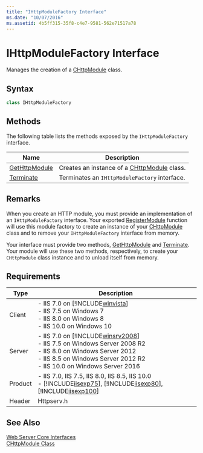 ```yaml
---
title: "IHttpModuleFactory Interface"
ms.date: "10/07/2016"
ms.assetid: 4b5ff315-35f8-c4e7-9581-562e71517a78
---
```

# IHttpModuleFactory Interface

Manages the creation of a [CHttpModule](../../web-development-reference/native-code-api-reference/chttpmodule-class.md) class.  
  
## Syntax  
  
```cpp  
class IHttpModuleFactory  
```  
  
## Methods  

 The following table lists the methods exposed by the `IHttpModuleFactory` interface.  
  
|Name|Description|  
|----------|-----------------|  
|[GetHttpModule](../../web-development-reference/native-code-api-reference/ihttpmodulefactory-gethttpmodule-method.md)|Creates an instance of a [CHttpModule](../../web-development-reference/native-code-api-reference/chttpmodule-class.md) class.|  
|[Terminate](../../web-development-reference/native-code-api-reference/ihttpmodulefactory-terminate-method.md)|Terminates an `IHttpModuleFactory` interface.|  
  
## Remarks  

 When you create an HTTP module, you must provide an implementation of an `IHttpModuleFactory` interface. Your exported [RegisterModule](../../web-development-reference/native-code-api-reference/pfn-registermodule-function.md) function will use this module factory to create an instance of your [CHttpModule](../../web-development-reference/native-code-api-reference/chttpmodule-class.md) class and to remove your `IHttpModuleFactory` interface from memory.  
  
 Your interface must provide two methods, [GetHttpModule](../../web-development-reference/native-code-api-reference/ihttpmodulefactory-gethttpmodule-method.md) and [Terminate](../../web-development-reference/native-code-api-reference/ihttpmodulefactory-terminate-method.md). Your module will use these two methods, respectively, to create your `CHttpModule` class instance and to unload itself from memory.  
  
## Requirements  
  
|Type|Description|  
|----------|-----------------|  
|Client|-   IIS 7.0 on [!INCLUDE[winvista](../../wmi-provider/includes/winvista-md.md)]<br />-   IIS 7.5 on Windows 7<br />-   IIS 8.0 on Windows 8<br />-   IIS 10.0 on Windows 10|  
|Server|-   IIS 7.0 on [!INCLUDE[winsrv2008](../../wmi-provider/includes/winsrv2008-md.md)]<br />-   IIS 7.5 on Windows Server 2008 R2<br />-   IIS 8.0 on Windows Server 2012<br />-   IIS 8.5 on Windows Server 2012 R2<br />-   IIS 10.0 on Windows Server 2016|  
|Product|-   IIS 7.0, IIS 7.5, IIS 8.0, IIS 8.5, IIS 10.0<br />-   [!INCLUDE[iisexp75](../../web-development-reference/native-code-api-reference/includes/iisexp75-md.md)], [!INCLUDE[iisexp80](../../web-development-reference/native-code-api-reference/includes/iisexp80-md.md)], [!INCLUDE[iisexp100](../../web-development-reference/native-code-api-reference/includes/iisexp100-md.md)]|  
|Header|Httpserv.h|  
  
## See Also  

 [Web Server Core Interfaces](../../web-development-reference/native-code-api-reference/web-server-core-interfaces.md)   
 [CHttpModule Class](../../web-development-reference/native-code-api-reference/chttpmodule-class.md)
